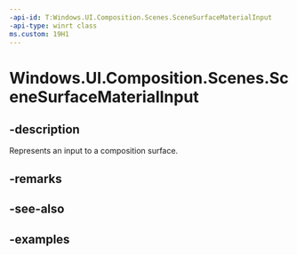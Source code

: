 ```yaml
---
-api-id: T:Windows.UI.Composition.Scenes.SceneSurfaceMaterialInput
-api-type: winrt class
ms.custom: 19H1
---
```


<!-- Class syntax.
public class SceneSurfaceMaterialInput : SceneMaterialInput, SceneMaterialInput
-->

# Windows.UI.Composition.Scenes.SceneSurfaceMaterialInput

## -description

Represents an input to a composition surface.



## -remarks

## -see-also

## -examples

